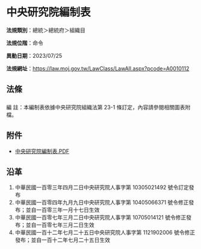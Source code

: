 # 中央研究院編制表




**法規類別**：總統＞總統府＞組織目

**法規位階**：命令

**異動日期**：2023/07/25  

**法規網址**：https://law.moj.gov.tw/LawClass/LawAll.aspx?pcode=A0010112



## 法條
##### 
編      註：本編制表依據中央研究院組織法第 23-1 條訂定，內容請參閱相關圖表附檔。
## 附件
* [中央研究院編制表.PDF](https://law.moj.gov.tw/LawClass/LawGetFile.ashx?FileId=0000346667)
## 沿革
1. 中華民國一百零三年四月二日中央研究院人事字第 10305021492  號令訂定發布
1. 中華民國一百零四年九月九日中央研究院人事字第 10405066371  號令修正發布；並自一百零三年一月十七日生效
1. 中華民國一百零七年三月二日中央研究院人事字第 10705014121  號令修正發布；並自一百零七年三月二日生效
1. 中華民國一百十二年七月二十五日中央研究院人事字第 1121902006 號令修正發布；並自一百十二年七月二十五日生效
